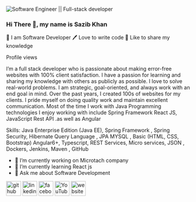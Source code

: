 ![Software Engineer || Full-stack developer ](https://scontent.fdac99-1.fna.fbcdn.net/v/t1.6435-9/38748230_2019982518315534_8810424439016521728_n.jpg?_nc_cat=108&ccb=1-5&_nc_sid=19026a&_nc_eui2=AeG-niksoIfvSVhS1EHBqiJNadipEU22vy9p2KkRTba_L5lrvO84VnsSofRPrDTv8cApbFQdlKaUZGwoounEDweX&_nc_ohc=RSzK6MbsdQIAX9rSOQC&_nc_ht=scontent.fdac99-1.fna&oh=00_AT8Rr-N9J9ffRNxyxg2ixoo6Y_f8ooh7yLiU0HNuAh2mlw&oe=61F5ABEC)
### Hi There 👋, my name is Sazib Khan
👑 I am Software Developer 
🖊️ Love to write code
🎤 Like to share my knowledge

Profile views

I’m a full stack developer who is passionate about making error-free websites with 100% client satisfaction. I have a passion for learning and sharing my knowledge with others as publicly as possible. I love to solve real-world problems. I am strategic, goal-oriented, and always work with an end goal in mind. Over the past years, I created 100s of websites for my clients. I pride myself on doing quality work and maintain excellent communication. Most of the time I work with Java Programming  technologies I enjoy working with include Spring Framework React JS, JavaScript Rest API .as well as Angular 



Skills:    Java Enterprise Edition (Java EE), Spring Framework , Spring Security, Hibernate Query Language , JPA MYSQL , Basic (HTML, CSS, Bootstrap) Angular6+, Typescript, REST Services, Micro services, JSON , Dockers, Jenkins, Maven  , GitHub

- 🔭 I’m currently working on Microtach company 
- 🌱 I’m currently learning React js 
- 💬 Ask me about Software Development 


[<img src='https://cdn.jsdelivr.net/npm/simple-icons@3.0.1/icons/github.svg' alt='github' height='40'>](https://github.com/https://github.com/sazibkhan)  [<img src='https://cdn.jsdelivr.net/npm/simple-icons@3.0.1/icons/linkedin.svg' alt='linkedin' height='40'>](https://www.linkedin.com/in/https://bd.linkedin.com/in/sazibkhan/)  [<img src='https://cdn.jsdelivr.net/npm/simple-icons@3.0.1/icons/facebook.svg' alt='facebook' height='40'>](https://www.facebook.com/https://www.facebook.com/sazibeng/)  [<img src='https://cdn.jsdelivr.net/npm/simple-icons@3.0.1/icons/youtube.svg' alt='YouTube' height='40'>](https://www.youtube.com/channel/https://www.youtube.com/channel/UCmIKB9LY4APyPKZzXzL7L1A/videos)  [<img src='https://cdn.jsdelivr.net/npm/simple-icons@3.0.1/icons/icloud.svg' alt='website' height='40'>](https://sazibkhan.github.io/)  

